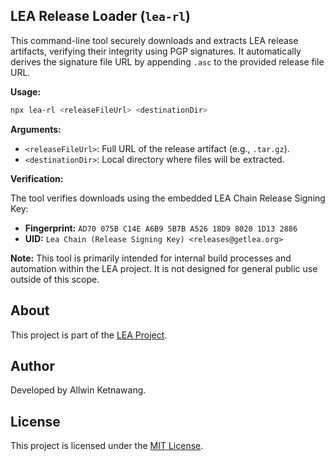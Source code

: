 ## LEA Release Loader (`lea-rl`)

This command-line tool securely downloads and extracts LEA release artifacts, verifying their integrity using PGP signatures. It automatically derives the signature file URL by appending `.asc` to the provided release file URL.

**Usage:**

```bash
npx lea-rl <releaseFileUrl> <destinationDir>
```

**Arguments:**

* `<releaseFileUrl>`: Full URL of the release artifact (e.g., `.tar.gz`).
* `<destinationDir>`: Local directory where files will be extracted.

**Verification:**

The tool verifies downloads using the embedded LEA Chain Release Signing Key:
* **Fingerprint:** `AD70 075B C14E A6B9 5B7B A526 18D9 8020 1D13 2886`
* **UID:** `Lea Chain (Release Signing Key) <releases@getlea.org>`

**Note:** This tool is primarily intended for internal build processes and automation within the LEA project. It is not designed for general public use outside of this scope.

## About

This project is part of the [LEA Project](https://getlea.org).

## Author

Developed by Allwin Ketnawang.

## License

This project is licensed under the [MIT License](LICENSE).
